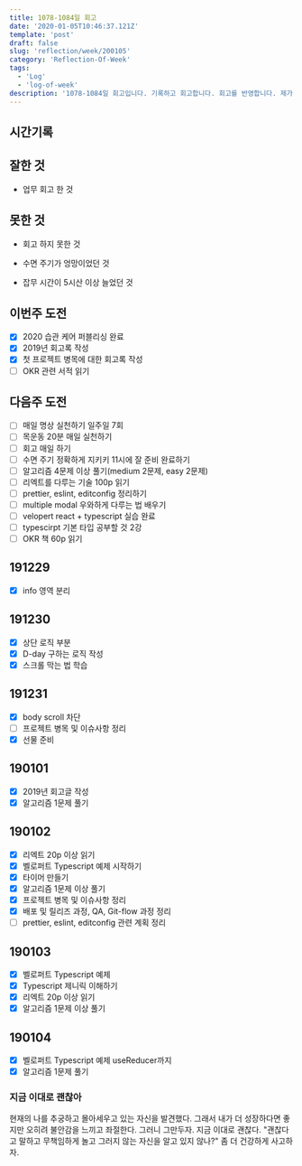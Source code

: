 ```yaml
---
title: 1078-1084일 회고
date: '2020-01-05T10:46:37.121Z'
template: 'post'
draft: false
slug: 'reflection/week/200105'
category: 'Reflection-Of-Week'
tags:
  - 'Log'
  - 'log-of-week'
description: '1078-1084일 회고입니다. 기록하고 회고합니다. 회고를 반영합니다. 제가 자라는 방식입니다.'
---
```


## 시간기록 



## 잘한 것

- 업무 회고 한 것 

## 못한 것

- 회고 하지 못한 것 

- 수면 주기가 엉망이었던 것 
- 잡무 시간이 5시산 이상 늘었던 것 

## 이번주 도전

- [x] 2020 습관 케어 퍼블리싱 완료 
- [x] 2019년 회고록 작성
- [x] 첫 프로젝트 병목에 대한 회고록 작성 
- [ ] OKR 관련 서적 읽기 

## 다음주 도전

- [ ] 매일 명상 실천하기 일주일 7회
- [ ] 목운동 20분 매일 실천하기 
- [ ] 회고 매일 하기 
- [ ] 수면 주기 정확하게 지키키 11시에 잘 준비 완료하기 
- [ ] 알고리즘 4문제 이상 풀기(medium 2문제, easy 2문제) 
- [ ] 리엑트를 다루는 기술 100p 읽기 
- [ ] prettier, eslint, editconfig 정리하기 
- [ ] multiple modal 우와하게 다루는 법 배우기 
- [ ] velopert react + typescript 실습 완료
- [ ] typescirpt 기본 타입 공부할 것 2강 
- [ ] OKR 책 60p 읽기 

## 191229

- [x] info 영역 분리 

## 191230

- [x] 상단 로직 부분 
- [x] D-day 구하는 로직 작성 
- [x] 스크롤 막는 법 학습 

## 191231 

- [x] body scroll 차단 
- [ ] 프로젝트 병목 및 이슈사항 정리 
- [x] 선물 준비 

## 190101

- [x] 2019년 회고글 작성
- [x] 알고리즘 1문제 풀기

## 190102

- [x] 리엑트 20p 이상 읽기
- [x] 벨로퍼트 Typescript 예제 시작하기 
- [x] 타이머 만들기 
- [x] 알고리즘 1문제 이상 풀기 
- [x] 프로젝트 병목 및 이슈사항 정리 
- [x] 배포 및 릴리즈 과정, QA, Git-flow 과정 정리 
- [ ] prettier, eslint, editconfig 관련 계획 정리 

## 190103

- [x] 벨로퍼트 Typescript 예제 
- [x] Typescript 제니릭 이해하기
- [x] 리엑트 20p 이상 읽기
- [x] 알고리즘 1문제 이상 풀기 

## 190104 

- [x] 벨로퍼트 Typescript 예제 useReducer까지 
- [x] 알고리즘 1문제 풀기 

### 지금 이대로 괜찮아

현재의 나를 추궁하고 몰아세우고 있는 자신을 발견했다. 그래서 내가 더 성장하다면 좋지만 오히려 불안감을 느끼고 좌절한다. 그러니 그만두자. 지금 이대로 괜찮다. "괜찮다고 말하고 무책임하게 놀고 그러지 않는 자신을 알고 있지 않나?" 좀 더 건강하게 사고하자.

